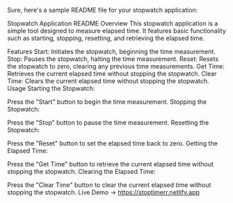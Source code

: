 
Sure, here's a sample README file for your stopwatch application:

Stopwatch Application README
Overview
This stopwatch application is a simple tool designed to measure elapsed time. It features basic functionality such as starting, stopping, resetting, and retrieving the elapsed time.

Features
Start: Initiates the stopwatch, beginning the time measurement.
Stop: Pauses the stopwatch, halting the time measurement.
Reset: Resets the stopwatch to zero, clearing any previous time measurements.
Get Time: Retrieves the current elapsed time without stopping the stopwatch.
Clear Time: Clears the current elapsed time without stopping the stopwatch.
Usage
Starting the Stopwatch:

Press the "Start" button to begin the time measurement.
Stopping the Stopwatch:

Press the "Stop" button to pause the time measurement.
Resetting the Stopwatch:

Press the "Reset" button to set the elapsed time back to zero.
Getting the Elapsed Time:

Press the "Get Time" button to retrieve the current elapsed time without stopping the stopwatch.
Clearing the Elapsed Time:

Press the "Clear Time" button to clear the current elapsed time without stopping the stopwatch.
Live Demo -> https://stoptimerr.netlify.app

